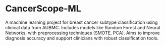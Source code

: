 # CancerScope-ML
A machine learning project for breast cancer subtype classification using clinical data from AUBMC. Includes models like Random Forest and Neural Networks, with preprocessing techniques (SMOTE, PCA). Aims to improve diagnosis accuracy and support clinicians with robust classification tools.
